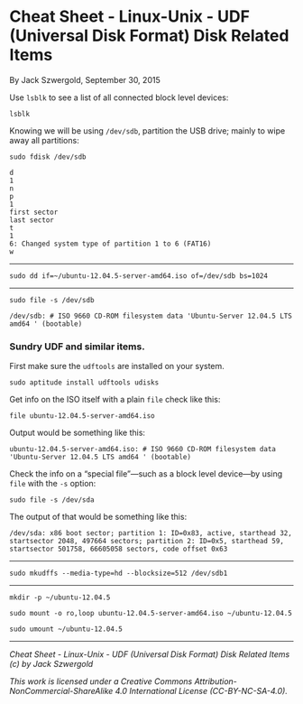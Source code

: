 # Cheat Sheet - Linux-Unix - UDF (Universal Disk Format) Disk Related Items

By Jack Szwergold, September 30, 2015

Use `lsblk` to see a list of all connected block level devices:

    lsblk

Knowing we will be using `/dev/sdb`, partition the USB drive; mainly to wipe away all partitions:

	sudo fdisk /dev/sdb

	d
	1
	n
	p
	1
	first sector
	last sector
	t
	1
	6: Changed system type of partition 1 to 6 (FAT16)
    w
	
***

	sudo dd if=~/ubuntu-12.04.5-server-amd64.iso of=/dev/sdb bs=1024
	
***

    sudo file -s /dev/sdb

    /dev/sdb: # ISO 9660 CD-ROM filesystem data 'Ubuntu-Server 12.04.5 LTS amd64 ' (bootable)

### Sundry UDF and similar items.

First make sure the `udftools` are installed on your system.

	sudo aptitude install udftools udisks

Get info on the ISO itself with a plain `file` check like this:

    file ubuntu-12.04.5-server-amd64.iso

Output would be something like this:

    ubuntu-12.04.5-server-amd64.iso: # ISO 9660 CD-ROM filesystem data 'Ubuntu-Server 12.04.5 LTS amd64 ' (bootable)

Check the info on a “special file”—such as a block level device—by using `file` with the `-s` option:

    sudo file -s /dev/sda

The output of that would be something like this:

	/dev/sda: x86 boot sector; partition 1: ID=0x83, active, starthead 32, startsector 2048, 497664 sectors; partition 2: ID=0x5, starthead 59, startsector 501758, 66605058 sectors, code offset 0x63

***

	sudo mkudffs --media-type=hd --blocksize=512 /dev/sdb1

***

	mkdir -p ~/ubuntu-12.04.5
	
	sudo mount -o ro,loop ubuntu-12.04.5-server-amd64.iso ~/ubuntu-12.04.5
	
	sudo umount ~/ubuntu-12.04.5

***

*Cheat Sheet - Linux-Unix - UDF (Universal Disk Format) Disk Related Items (c) by Jack Szwergold*

*This work is licensed under a Creative Commons Attribution-NonCommercial-ShareAlike 4.0 International License (CC-BY-NC-SA-4.0).*